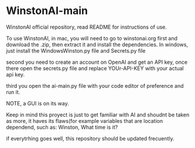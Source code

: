 # WinstonAI-main
WinstonAI official repository, read README for instructions of use.

To use WinstonAI, in mac, you will need to go to winstonai.org first and download the .zip, then extract it and install the dependencies. In windows, just install the WindowsWinston.py file and Secrets.py file

second you need to create an account on OpenAI and get an API key, once there open the secrets.py file and replace YOUr-API-KEY with your actual api key.

third you open the ai-main.py file with your code editor of preference and run it.

NOTE, a GUI is on its way.

Keep in mind this proyect is just to get familiar with AI and shoudnt be taken as more, it haves its flaws(for example variables that are location dependend, such as: Winston, What time is it?

if everytrhing goes well, this repository should be updated frecuently.
